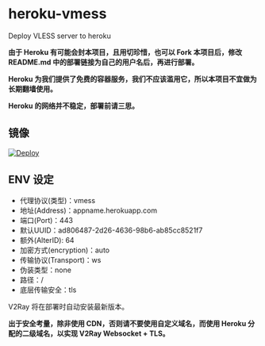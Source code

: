# heroku-vmess
Deploy VLESS server to heroku

**由于 Heroku 有可能会封本项目，且用切珍惜，也可以 Fork 本项目后，修改 README.md 中的部署链接为自己的用户名后，再进行部署。**

**Heroku 为我们提供了免费的容器服务，我们不应该滥用它，所以本项目不宜做为长期翻墙使用。**

**Heroku 的网络并不稳定，部署前请三思。**

## 镜像


[![Deploy](https://www.herokucdn.com/deploy/button.png)](https://dashboard.heroku.com/new?template=https://github.com/zoteqarer/danvmess)

## ENV 设定


* 代理协议(类型)：vmess 
* 地址(Address)：appname.herokuapp.com
* 端口(Port)：443
* 默认UUID：ad806487-2d26-4636-98b6-ab85cc8521f7
* 额外(AlterID): 64
* 加密方式(encryption)：auto
* 传输协议(Transport)：ws
* 伪装类型：none
* 路径：/
* 底层传输安全：tls


V2Ray 将在部署时自动安装最新版本。

**出于安全考量，除非使用 CDN，否则请不要使用自定义域名，而使用 Heroku 分配的二级域名，以实现 V2Ray Websocket + TLS。**
